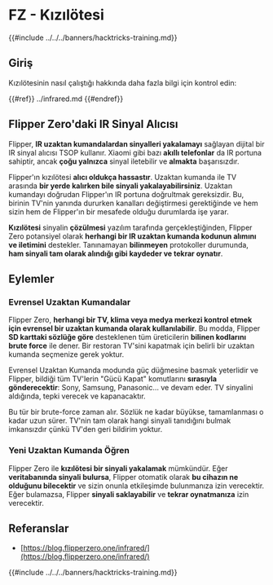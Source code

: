 # FZ - Kızılötesi

{{#include ../../../banners/hacktricks-training.md}}

## Giriş <a href="#ir-signal-receiver-in-flipper-zero" id="ir-signal-receiver-in-flipper-zero"></a>

Kızılötesinin nasıl çalıştığı hakkında daha fazla bilgi için kontrol edin:

{{#ref}}
../infrared.md
{{#endref}}

## Flipper Zero'daki IR Sinyal Alıcısı <a href="#ir-signal-receiver-in-flipper-zero" id="ir-signal-receiver-in-flipper-zero"></a>

Flipper, **IR uzaktan kumandalardan sinyalleri yakalamayı** sağlayan dijital bir IR sinyal alıcısı TSOP kullanır. Xiaomi gibi bazı **akıllı telefonlar** da IR portuna sahiptir, ancak **çoğu yalnızca** sinyal iletebilir ve **almakta** başarısızdır.

Flipper'ın kızılötesi **alıcı oldukça hassastır**. Uzaktan kumanda ile TV arasında **bir yerde kalırken bile sinyali yakalayabilirsiniz**. Uzaktan kumandayı doğrudan Flipper'ın IR portuna doğrultmak gereksizdir. Bu, birinin TV'nin yanında dururken kanalları değiştirmesi gerektiğinde ve hem sizin hem de Flipper'ın bir mesafede olduğu durumlarda işe yarar.

**Kızılötesi** sinyalin **çözülmesi** yazılım tarafında gerçekleştiğinden, Flipper Zero potansiyel olarak **herhangi bir IR uzaktan kumanda kodunun alımını ve iletimini** destekler. Tanınamayan **bilinmeyen** protokoller durumunda, **ham sinyali tam olarak alındığı gibi kaydeder ve tekrar oynatır**.

## Eylemler

### Evrensel Uzaktan Kumandalar

Flipper Zero, **herhangi bir TV, klima veya medya merkezi kontrol etmek için evrensel bir uzaktan kumanda olarak kullanılabilir**. Bu modda, Flipper **SD karttaki sözlüğe göre** desteklenen tüm üreticilerin **bilinen kodlarını** **brute force** ile dener. Bir restoran TV'sini kapatmak için belirli bir uzaktan kumanda seçmenize gerek yoktur.

Evrensel Uzaktan Kumanda modunda güç düğmesine basmak yeterlidir ve Flipper, bildiği tüm TV'lerin "Gücü Kapat" komutlarını **sırasıyla gönderecektir**: Sony, Samsung, Panasonic... ve devam eder. TV sinyalini aldığında, tepki verecek ve kapanacaktır.

Bu tür bir brute-force zaman alır. Sözlük ne kadar büyükse, tamamlanması o kadar uzun sürer. TV'nin tam olarak hangi sinyali tanıdığını bulmak imkansızdır çünkü TV'den geri bildirim yoktur.

### Yeni Uzaktan Kumanda Öğren

Flipper Zero ile **kızılötesi bir sinyali yakalamak** mümkündür. Eğer **veritabanında sinyali bulursa**, Flipper otomatik olarak **bu cihazın ne olduğunu bilecektir** ve sizin onunla etkileşimde bulunmanıza izin verecektir.\
Eğer bulamazsa, Flipper **sinyali saklayabilir** ve **tekrar oynatmanıza** izin verecektir.

## Referanslar

- [https://blog.flipperzero.one/infrared/](https://blog.flipperzero.one/infrared/)

{{#include ../../../banners/hacktricks-training.md}}
